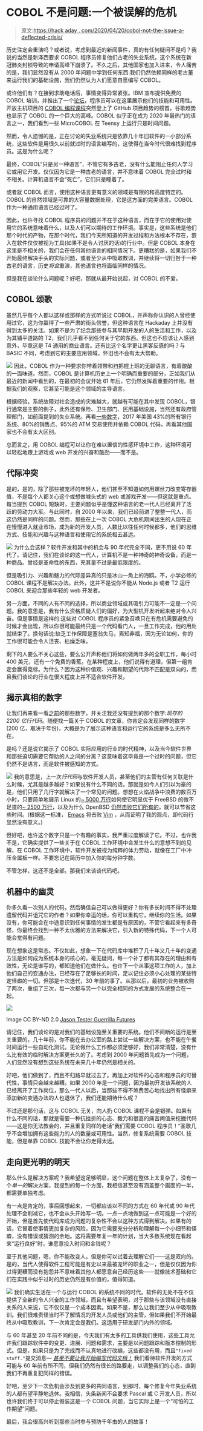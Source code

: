 # COBOL 不是问题:一个被误解的危机

> 原文:[https://hack aday . com/2020/04/20/cobol-not-the-issue-a-deflected-crisis/](https://hackaday.com/2020/04/20/cobol-isnt-the-issue-a-misinterpreted-crisis/)

历史注定会重演吗？或者说，考虑到最近的新闻事件，真的有任何疑问不是吗？我说的当然是新泽西要求 COBOL 程序员修复他们古老的失业系统，这个系统在新冠肺炎封锁导致的申请高峰下崩溃了。不久之后，其他国家也加入进来，令人痛苦的是，我们显然没有从 2000 年问题中学到任何东西:我们仍然依赖同样的老古董来运行我们的基础设施，我们仍然认为人们愿意自愿编写 COBOL。

或许他们有？在接到求助电话后，事情变得异常紧张。IBM 宣布提供免费的 COBOL 培训，并推出了一个[论坛](https://community.openmainframeproject.org/c/calling-all-cobol-programmers/15)，程序员可以在这里展示他们的技能和可用性。开放主机项目的 [COBOL 编程课程](https://github.com/openmainframeproject/cobol-programming-course)突然登上了 GitHub 项目趋势的榜首，谷歌趋势也显示了 COBOL 的一个巨大的高峰。COBOL 似乎正在成为 2020 年最热门的语言之一，我们看到一些 MicroCOBOL 在 Teensy 上运行只是时间问题。

然而，令人遗憾的是，正在讨论的失业系统只是依靠几十年旧软件的一小部分系统，这些软件是用很久以前就过时的语言编写的，这使得在当今时代很难找到程序员。这是为什么呢？

最终，COBOL“只是另一种语言”，不管它有多古老，没有什么能阻止任何人学习它或用它开发。仅仅因为它是一种古老的语言，并不意味着 COBOL 完全过时和不相关。计算机语言不会“死亡”，它们只是睡着了。

或者就 COBOL 而言，使用这种语言更有意义的领域是有限的和高度特定的。COBOL 的自然领域是可靠的大容量数据处理，它是这方面的完美语言。COBOL 作为一种通用语言已经过时了。

因此，也许寻找 COBOL 程序员的问题并不在于这种语言，而在于它的使用对使用它的系统意味着什么，以及人们可以期待的工作环境。事实是，这些系统是他们那个时代的产物，在那个时代，我们今天所知道的开发过程和方法根本不存在，嵌入在软件仅仅被视为工具(如果不是令人讨厌的话)的行业中。但是 COBOL 本身在这里是不相关的，我们会在任何其他语言的相同情况下。更糟糕的是，如果我们不开始最终解决手头的实际问题，或者至少从中吸取教训，并继续将一切归咎于一种古老的语言，历史*将会*重演，其他语言也将面临同样的情况。

但是我在谈论什么问题呢？好吧，那就从最开始说起，对 COBOL 的不爱。

## COBOL 颂歌

虽然几乎每个人都以这样或那样的方式听说过 COBOL，并声称你认识的人曾经使用过它，这为你赢得了一些严肃的街头信誉，但这种语言在 Hackaday 上并没有得到太多的关注。如果不是为了纪念那些参与其早期开发的人的生活和工作，以及为其铺平道路的 T2，我们几乎看不到任何关于它的东西。但这也不应该让人感到意外，毕竟这是 T4 通用的商业语言。还有比这个名字更让黑客反感的吗？与 BASIC 不同，考虑到它的主要应用领域，怀旧也不会有太大帮助。

[![](../Images/2c773a74c99f29e5326d40a62b27e7d1.png)](https://hackaday.com/wp-content/uploads/2020/04/gracehopper_thumbnail.png) 因此，COBOL 作为一种要求你带着领带和扫把棍上班的无聊语言，有着酸酸的一面味道。然而，COBOL 是计算机历史上一个明确而重要的部分，正如我们从最近的新闻中看到的，在最初的会议开始 61 年后，它仍然发挥着重要的作用。根据我们的观察，它甚至可能是这个领域的主导语言。

根据经验，系统故障对社会造成的灾难越大，就越有可能在其中发现 COBOL，银行通常是主要的例子，此外还有保险、卫生部门、民用基础设施，当然还有政府管理部门，如前面提到的失业系统。再看[一些数字](http://fingfx.thomsonreuters.com/gfx/rngs/USA-BANKS-COBOL/010040KH18J/index.html)，2017 年美国 43%的所有银行系统、80%的销售点、95%的 ATM 交易使用并依赖 COBOL 代码，再看其他国家也不会有太大区别。

总而言之，用 COBOL 编程可以让你在难以置信的性感环境中工作，这种环境可以轻松地跟上游戏或 web 开发的兴奋和酷劲——而不是。

## 代际冲突

是的，是的，除了那些被宠坏的年轻人，他们甚至不知道如何用螺丝刀改变寄存器值，不是每个人都关心这个或想做噱头式的 web 或游戏开发——但这就是重点。每当提到 COBOL 短缺时，主要问题似乎是懂这种语言的老一代人已经离开了活跃的劳动力大军。与此同时，自 2000 年以来，我们已经前进了整整一代人，而这仍然是同样的问题。然而，那些在上一次 COBOL 大危机期间出生的人现在正在慢慢进入就业市场，成为新的开发人员，人数比以往任何时候都多，他们的思维方式、技能和兴趣与这种语言和使用它的系统相去甚远。

[![](../Images/89ad259f2d45ef011032e998318544e5.png)](https://hackaday.com/wp-content/uploads/2020/04/thumbnail.png) 为什么会这样？软件开发和其中的机会与 90 年代完全不同，更不用说 60 年代了。请记住，我们在谈论的这一代人，计算机不是一种神奇的神奇设备，而是一种商品。曾经是革命性的东西，充其量不过是最低限度的。

但是吸引力、兴趣和魅力的代际差异真的只是冰山一角上的海鸥。不，小学必修的 COBOL 课程不是解决办法。此外，这并不是说你不能从 Node.js 或者 T2 运行 COBOL 来迎合那些年轻的 web 开发者。

另一方面，不同的人有不同的选择，所以商业领域或其吸引力可能不一定是一个问题。我的意思是，我有什么资格质疑人们的偏好，为大型机开发听起来绝对令人兴奋。但是事情是这样的:这些对 COBOL 程序员的紧急召唤只在有危机需要避免的时候才会出现，所以你很可能最终只是一个代码看门人，一旦工作完成，他的用处就结束了。换句话说:缺乏工作保障是塞翁失马，焉知非福，因为无论如何，你的工作很可能会令人沮丧、枯燥乏味。

剩下的人要么不关心这些，要么公开声称他们将如何做两年多的全职工作，每小时 400 美元，还有一个免费的香蕉。在某种程度上，他们说得有道理，但第一组肯定会赢得竞标。为什么？因为这种价值观、兴趣和期望的代际不匹配是双向的，而且我们谈论的行业在很大程度上并不适合软件开发。

## 揭示真相的数字

让我们再来看一看[之前](http://fingfx.thomsonreuters.com/gfx/rngs/USA-BANKS-COBOL/010040KH18J/index.html)的那些数字，并关注我还没有提到的那个数字:*现存的 2200 亿行代码*。随便找一篇关于 COBOL 的文章，你肯定会发现同样的数字(200 亿，取决于年份)，大概是为了展示这种语言和运行它的系统是多么无所不在。

是吗？还是说它揭示了 COBOL 实际应用的行业的时代精神，以及当今软件世界和那些迫切需要它帮助的人之间的分离？这意味着这毕竟是一个过时的问题，但它仍然不是语言，而是软件被感知的方式。

[![](../Images/7e3170dd91be9a74150ed715fd49d494.png)](https://hackaday.com/wp-content/uploads/2020/04/cobol2.jpg) 我的意思是，上一次*行代码*与软件开发人员，甚至他们的主管有任何关联是什么时候，尤其是越多越好？如果说有什么不同的话，那就是如今人们引以为豪的是，他们只用了几行字就解决了一个常见的问题。想想在火焰战争中浪费的数百万小时，只要简单地展示 Linux 的[~ 5000 万行](https://www.openhub.net/p/linux/analyses/latest/languages_summary)如何使它明显优于 FreeBSD 的微不足道的[~ 2500 万行](https://www.openhub.net/p/freebsd/analyses/latest/languages_summary)，以及为什么 OpenBSD [仍然击败它们所有的](https://www.openhub.net/p/openbsd/analyses/latest/languages_summary)，就可以节省这些时间。(根据这一标准， [Emacs](https://www.openhub.net/p/emacs/analyses/latest/languages_summary) 将击败 [Vim](https://www.openhub.net/p/vim/analyses/latest/languages_summary) ，从而证明了我的观点，即代码行显然没有意义。)

但好吧，也许这个数字只是一个有趣的事实，我严重过度解读了它。不过，也许我不是，它确实提供了一些关于在 COBOL 工作环境中会发生什么的意想不到的见解，在 COBOL 工作环境中，软件开发被视为纯粹的体力劳动，就像在工厂中冲压金属板一样。不要忘记在简历中加入你的每分钟字数。

不管怎样，这还不是全部。那我们来谈谈代码吧。

## 机器中的幽灵

你多久看一次别人的代码，然后确信自己可以做得更好？你有多长时间不得不处理遗留代码并诅咒它的作者？如果你幸运的话，你可以重构它，继续你的生活。如果没有，你可能会在中途意识到任何事情的发生都是有原因的，不管它看起来有多奇怪，你最终会找到一种不太优雅的方法来解决它，引入新的特殊代码，下一个人可能会觉得有问题。

现在想象这是常态。不仅如此，想象一下在代码库中堆积了几十年又几十年的变通方法是如何成为系统本身的核心的。毫无疑问，每一个补丁都有其存在的理由和有效性，无论是谁写的，都知道他们在做什么。也许下一个从事这项工作的人，加上他们自己的变通办法，已经存在了足够长的时间，足以记住必须小心处理的某些特定怪癖的一切。但那是十次迭代，30 年前的事了。从那以后，最初的业务被收购了两次，重组了三次，每一次都与另一个以完全相同的方式发展的系统整合在一起。

[![](../Images/a43c924caeb4def46a87a9c3073158dc.png)](https://hackaday.com/wp-content/uploads/2020/04/133584518_906fb99bc2_b.jpg)

Image CC BY-ND 2.0 [Jason Tester Guerrilla Futures](https://search.creativecommons.org/photos/0a3bb511-e28d-482d-9e93-99d0c35a45f5)

请记住，我们谈论的是对我们的基础设施至关重要的系统。他们不间断的运行是至关重要的，几十年前，你不能在去办公室的路上尝试一些解决方案，也不能在午餐时间运行一些自动化测试。无论做什么工作都必须足够好，我们非常清楚，没有什么比有效的临时解决方案更长久的了。考虑到 2000 年问题首先成为一个问题，人们显然没有想到这些系统在未来几十年仍然是相关的。

好吧，他们做到了，而且不归路早就过去了。再加上对软件的心态和程序员的可替代性，事情只会越来越糟。如果 2000 年是一个问题，因为最初开发该系统的人已经离开了工作岗位，那么一代人以后，当那些不得不煞费苦心地找出所有怪癖来添加新的变通办法的人也退休了，我们还能期待什么呢？

不过还是那句话，这与 COBOL 无关，向人扔 COBOL 课程不会是银弹。如果有什么不同的话，那就是需要一种抗挫折的心态、毅力和很高的痛苦阈值来挖掘代码——这是你无法教会的，并且重复同样的老话“我们需要 COBOL 程序员！”圣歌几乎不会增加拥有这些能力的人的数量或可用性。当然，修复系统需要 COBOL 技能，但是单靠 COBOL 技能不会让你走得太远。

## 走向更光明的明天

那么什么是解决方案呢？我希望这足够明显，这个问题在整体上太复杂了，没有一个*单一的*解决方案，我提到的每一个方面，我相信甚至没有涵盖整个画面的一半，都需要单独考虑。

有一点是肯定的，事后回想起来，一切都应该以不同的方式在 60 年代或 90 年代处理不会削减它，也不会从头开始写一切。一点一点地做到这一点可能是一个好的开始，但是首先使代码库成为问题的复杂性不会以这种方式得到解决。如果有的话，它冒着使事情更加复杂的风险，因为它需要充分分析和理解每一个小细节和怪癖，没有错误或猜测的余地。这将需要年复一年的计划，当大多数系统现在看起来“运行良好”时，谁愿意投入时间和金钱呢？

至于其他问题，嗯，你不能改变人。但是你可以试着去理解它们——这是双向的。是的，当代人使得软件工程可能是有史以来最被宠坏的职业之一，但是仅仅因为你过得更糟而没有抱怨并不意味着其他人都愿意自己经历这些——就像技术基础和它们在实践中似乎过时的历史仍然是有价值的，值得知道。

[![](../Images/74de80567edde2945ed85cfb41ba2473.png)](https://hackaday.com/wp-content/uploads/2020/04/cobol3.jpg) 我们确实生活在一个与运行 COBOL 的系统不同的时代。软件的无处不在不仅提供了全新的令人兴奋的工作领域，而且有希望表明，对于那些与该领域没有直接关系的人来说，它不仅仅是一个成本因素。如果不是，那么让我们至少从中吸取教训。我们很难责怪当时不了解情况的开发人员或他们的主管，但如果我们不开始最终从中吸取教训，下一次肯定会是我们。这适用于研发部门内外的领域。

与 60 年甚至 20 年前不同的是，今天我们有太多的工具供我们使用，这些工具允许我们跟踪软件中的变更、进展、问题和需求，主要是以问题跟踪和版本控制的形式。但是，如果只是为了完成而不认真地进行改编，这些都没有用，而且`"fixed stuff."`提交消息— [*甚至不要让我开始编写代码文档！*](https://hackaday.com/2019/03/05/good-code-documents-itself-and-other-hilarious-jokes-you-shouldnt-tell-yourself/) 我们看待软件开发的方式可能与 60 年前有所不同，但我们仍然有很长的路要走，以调整我们的心态，直到我们不再重复犯同样的错误。

好吧，至少下一次危机会涉及到更多的共同语言，到那时，每个修复今年失业系统的人都有望平静地退休。我相信，头条新闻不会要求 Pascal 或 C 开发人员，所以也许我们终于可以停止假装这是一个 COBOL 问题，当它实际上是一个“可怕的工作期望”问题。

最后，我会很高兴听到那些当时参与预防千年虫的人的故事！